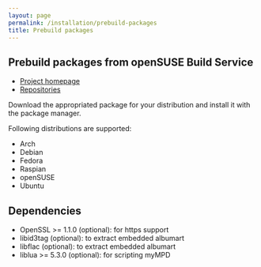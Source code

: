 ```yaml
---
layout: page
permalink: /installation/prebuild-packages
title: Prebuild packages
---
```


## Prebuild packages from openSUSE Build Service

- [Project homepage](https://build.opensuse.org/package/show/home:jcorporation/myMPD)
- [Repositories](https://download.opensuse.org/repositories/home:/jcorporation/)

Download the appropriated package for your distribution and install it with the package manager.

Following distributions are supported:

- Arch
- Debian
- Fedora
- Raspian
- openSUSE
- Ubuntu

## Dependencies

- OpenSSL >= 1.1.0 (optional): for https support
- libid3tag (optional): to extract embedded albumart
- libflac (optional): to extract embedded albumart
- liblua >= 5.3.0 (optional): for scripting myMPD
